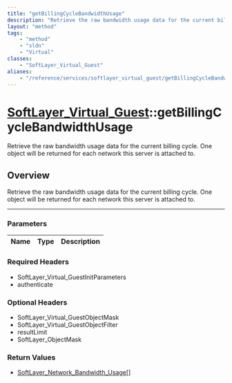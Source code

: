 ```yaml
---
title: "getBillingCycleBandwidthUsage"
description: "Retrieve the raw bandwidth usage data for the current billing cycle. One object will be returned for each network this s... "
layout: "method"
tags:
    - "method"
    - "sldn"
    - "Virtual"
classes:
    - "SoftLayer_Virtual_Guest"
aliases:
    - "/reference/services/softlayer_virtual_guest/getBillingCycleBandwidthUsage"
---
```

# [SoftLayer_Virtual_Guest](/reference/services/SoftLayer_Virtual_Guest)::getBillingCycleBandwidthUsage


Retrieve the raw bandwidth usage data for the current billing cycle. One object will be returned for each network this server is attached to.


## Overview 
Retrieve the raw bandwidth usage data for the current billing cycle. One object will be returned for each network this server is attached to.

-----

### Parameters 
|Name | Type | Description |
| --- | --- | --- |


### Required Headers
* SoftLayer_Virtual_GuestInitParameters
* authenticate


### Optional Headers
* SoftLayer_Virtual_GuestObjectMask
* SoftLayer_Virtual_GuestObjectFilter
* resultLimit
* SoftLayer_ObjectMask

### Return Values
* <a href='/reference/datatypes/SoftLayer_Network_Bandwidth_Usage'>SoftLayer_Network_Bandwidth_Usage[] </a>





